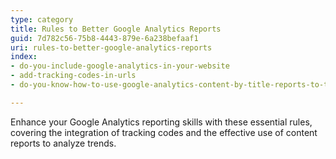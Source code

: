 ```yaml
---
type: category
title: Rules to Better Google Analytics Reports
guid: 7d782c56-75b8-4443-879e-6a238befaaf1
uri: rules-to-better-google-analytics-reports
index:
- do-you-include-google-analytics-in-your-website
- add-tracking-codes-in-urls
- do-you-know-how-to-use-google-analytics-content-by-title-reports-to-track-trends

---
```


Enhance your Google Analytics reporting skills with these essential rules, covering the integration of tracking codes and the effective use of content reports to analyze trends.
